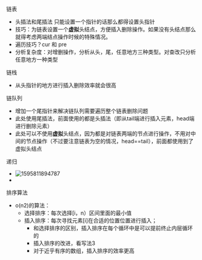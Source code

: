





链表

- 头插法和尾插法    只能设置一个指针的话那么都得设置头指针
- 技巧：为链表设置一个**虚拟**头结点，方便插入删除操作。如果没有头结点那么就得考虑两端结点操作时候的特殊情况。
- 遍历技巧？cur 和 pre
- 分析复杂度：对增删操作，分析从头，尾，任意地方三种类型。对查改只分析任意地方一种类型



链栈

- 从头指针的地方进行插入删除效率就会很高



链队列

- 增加一个尾指针来解决链队列需要遍历整个链表删除问题
- 此处使用尾插法，前面使用的都是头插法（即从tail端进行插入元素，head端进行删除元素）
- 此处可以不使用**虚拟**头结点，因为都是对链表两端的节点进行操作，不用对中间的节点操作（不过要注意链表为空的情况，head==tail），前面都使用到了虚拟头结点



递归

- ![1595811894787](https://gitee.com/gu_chun_bo/picture/raw/master/image/20200727090457-294858.png)
- 





排序算法

- o(n2)的算法：
  - 选择排序：每次选择[i，n）区间里面的最小值
  - 插入排序：每次寻找元素[i]在合适的位置位置进行插入；
    - 和选择排序的区别，插入排序在每个循环中是可以提前终止内层循环的
    - 插入排序的改进，看写法3
    - 对于近乎有序的数组，插入排序的效率更高



